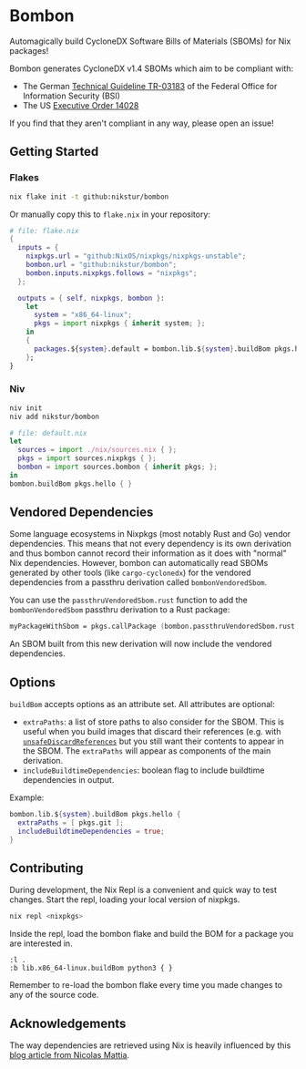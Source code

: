 # Bombon

Automagically build CycloneDX Software Bills of Materials (SBOMs) for Nix packages!

Bombon generates CycloneDX v1.4 SBOMs which aim to be compliant with:

- The German [Technical Guideline TR-03183][] of the Federal Office for Information
  Security (BSI)
- The US [Executive Order 14028][]

If you find that they aren't compliant in any way, please open an issue!

[Technical Guideline TR-03183]: https://www.bsi.bund.de/SharedDocs/Downloads/EN/BSI/Publications/TechGuidelines/TR03183/BSI-TR-03183-2.pdf?__blob=publicationFile&v=5
[Executive Order 14028]: https://www.nist.gov/itl/executive-order-14028-improving-nations-cybersecurity/software-security-supply-chains-software-1

## Getting Started

### Flakes

```sh
nix flake init -t github:nikstur/bombon
```

Or manually copy this to `flake.nix` in your repository:

```nix
# file: flake.nix
{
  inputs = {
    nixpkgs.url = "github:NixOS/nixpkgs/nixpkgs-unstable";
    bombon.url = "github:nikstur/bombon";
    bombon.inputs.nixpkgs.follows = "nixpkgs";
  };

  outputs = { self, nixpkgs, bombon }:
    let
      system = "x86_64-linux";
      pkgs = import nixpkgs { inherit system; };
    in
    {
      packages.${system}.default = bombon.lib.${system}.buildBom pkgs.hello { };
    };
}
```

### Niv

```sh
niv init
niv add nikstur/bombon
```

```nix
# file: default.nix
let
  sources = import ./nix/sources.nix { };
  pkgs = import sources.nixpkgs { };
  bombon = import sources.bombon { inherit pkgs; };
in
bombon.buildBom pkgs.hello { }
```

## Vendored Dependencies

Some language ecosystems in Nixpkgs (most notably Rust and Go) vendor
dependencies. This means that not every dependency is its own derivation and
thus bombon cannot record their information as it does with "normal" Nix
dependencies. However, bombon can automatically read SBOMs generated by other
tools (like `cargo-cyclonedx`) for the vendored dependencies from a passthru
derivation called `bombonVendoredSbom`.

You can use the `passthruVendoredSbom.rust` function to add the
`bombonVendoredSbom` passthru derivation to a Rust package:

```nix
myPackageWithSbom = pkgs.callPackage (bombon.passthruVendoredSbom.rust myPackage) { };
```

An SBOM built from this new derivation will now include the vendored dependencies.

## Options

`buildBom` accepts options as an attribute set. All attributes are optional:

- `extraPaths`: a list of store paths to also consider for the SBOM. This is
  useful when you build images that discard their references (e.g. with
  [`unsafeDiscardReferences`](https://nixos.org/manual/nix/stable/language/advanced-attributes#adv-attr-unsafeDiscardReferences)
  but you still want their contents to appear in the SBOM. The `extraPaths`
  will appear as components of the main derivation.
- `includeBuildtimeDependencies`: boolean flag to include buildtime dependencies in output.

Example:

```nix
bombon.lib.${system}.buildBom pkgs.hello {
  extraPaths = [ pkgs.git ];
  includeBuildtimeDependencies = true;
}
```

## Contributing

During development, the Nix Repl is a convenient and quick way to test changes.
Start the repl, loading your local version of nixpkgs.

```sh
nix repl <nixpkgs>
```

Inside the repl, load the bombon flake and build the BOM for a package you
are interested in.

```nix-repl
:l .
:b lib.x86_64-linux.buildBom python3 { }
```

Remember to re-load the bombon flake every time you made changes to any of the
source code.

## Acknowledgements

The way dependencies are retrieved using Nix is heavily influenced by this
[blog article from Nicolas
Mattia](https://www.nmattia.com/posts/2019-10-08-runtime-dependencies.html).

